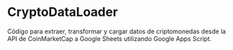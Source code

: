# CryptoDataLoader
Código para extraer, transformar y cargar datos de criptomonedas desde la API de CoinMarketCap a Google Sheets utilizando Google Apps Script.
